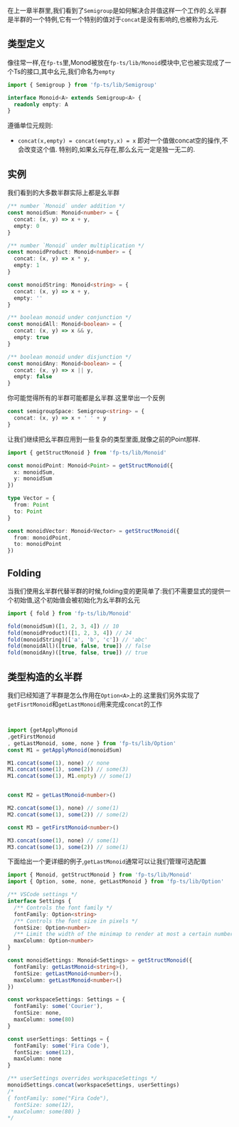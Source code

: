 在上一章半群里,我们看到了`Semigroup`是如何解决合并值这样一个工作的.幺半群是半群的一个特例,它有一个特别的值对于`concat`是没有影响的,也被称为幺元.

## 类型定义
像往常一样,在`fp-ts`里,Monod被放在`fp-ts/lib/Monoid`模块中,它也被实现成了一个Ts的接口,其中幺元,我们命名为`empty`

```typescript
import { Semigroup } from 'fp-ts/lib/Semigroup'

interface Monoid<A> extends Semigroup<A> {
  readonly empty: A
}
```
遵循单位元规则:
* `concat(x,empty) = concat(empty,x) = x`
即对一个值做concat空的操作,不会改变这个值.
特别的,如果幺元存在,那么幺元一定是独一无二的.

## 实例
我们看到的大多数半群实际上都是幺半群

```typescript
/** number `Monoid` under addition */
const monoidSum: Monoid<number> = {
  concat: (x, y) => x + y,
  empty: 0
}

/** number `Monoid` under multiplication */
const monoidProduct: Monoid<number> = {
  concat: (x, y) => x * y,
  empty: 1
}

const monoidString: Monoid<string> = {
  concat: (x, y) => x + y,
  empty: ''
}

/** boolean monoid under conjunction */
const monoidAll: Monoid<boolean> = {
  concat: (x, y) => x && y,
  empty: true
}

/** boolean monoid under disjunction */
const monoidAny: Monoid<boolean> = {
  concat: (x, y) => x || y,
  empty: false
}
```
你可能觉得所有的半群可能都是幺半群.这里举出一个反例

```typescript
const semigroupSpace: Semigroup<string> = {
  concat: (x, y) => x + ' ' + y
}
```

让我们继续把幺半群应用到一些复杂的类型里面,就像之前的Point那样.

```typescript
import { getStructMonoid } from 'fp-ts/lib/Monoid'

const monoidPoint: Monoid<Point> = getStructMonoid({
  x: monoidSum,
  y: monoidSum
})

type Vector = {
  from: Point
  to: Point
}

const monoidVector: Monoid<Vector> = getStructMonoid({
  from: monoidPoint,
  to: monoidPoint
})
```

## Folding
当我们使用幺半群代替半群的时候,folding变的更简单了:我们不需要显式的提供一个初始值,这个初始值会被初始化为幺半群的幺元

```typescript
import { fold } from 'fp-ts/lib/Monoid'

fold(monoidSum)([1, 2, 3, 4]) // 10
fold(monoidProduct)([1, 2, 3, 4]) // 24
fold(monoidString)(['a', 'b', 'c']) // 'abc'
fold(monoidAll)([true, false, true]) // false
fold(monoidAny)([true, false, true]) // true
```

## 类型构造的幺半群
我们已经知道了半群是怎么作用在`Option<A>`上的.这里我们另外实现了`getFisrtMonoid`和`getLastMonoid`用来完成`concat`的工作

```typescript


import {getApplyMonoid
,getFirstMonoid
, getLastMonoid, some, none } from 'fp-ts/lib/Option'
const M1 = getApplyMonoid(monoidSum)

M1.concat(some(1), none) // none
M1.concat(some(1), some(2)) // some(3)
M1.concat(some(1), M1.empty) // some(1)


const M2 = getLastMonoid<number>()

M2.concat(some(1), none) // some(1)
M2.concat(some(1), some(2)) // some(2)

const M3 = getFirstMonoid<number>()

M3.concat(some(1), none) // some(1)
M3.concat(some(1), some(2)) // some(1)

```

下面给出一个更详细的例子,`getLastMonoid`通常可以让我们管理可选配置

```typescript
import { Monoid, getStructMonoid } from 'fp-ts/lib/Monoid'
import { Option, some, none, getLastMonoid } from 'fp-ts/lib/Option'

/** VSCode settings */
interface Settings {
  /** Controls the font family */
  fontFamily: Option<string>
  /** Controls the font size in pixels */
  fontSize: Option<number>
  /** Limit the width of the minimap to render at most a certain number of columns. */
  maxColumn: Option<number>
}

const monoidSettings: Monoid<Settings> = getStructMonoid({
  fontFamily: getLastMonoid<string>(),
  fontSize: getLastMonoid<number>(),
  maxColumn: getLastMonoid<number>()
})

const workspaceSettings: Settings = {
  fontFamily: some('Courier'),
  fontSize: none,
  maxColumn: some(80)
}

const userSettings: Settings = {
  fontFamily: some('Fira Code'),
  fontSize: some(12),
  maxColumn: none
}

/** userSettings overrides workspaceSettings */
monoidSettings.concat(workspaceSettings, userSettings)
/*
{ fontFamily: some("Fira Code"),
  fontSize: some(12),
  maxColumn: some(80) }
*/

```
